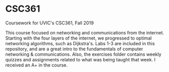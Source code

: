 # CSC361
Coursework for UVIC's CSC361, Fall 2019

This course focused on networking and communications from the internet. Starting with the four layers of the internet, we progressed to optimal networking algorithms, such as Dijkstra's. Labs 1-3 are included in this repository, and are a great intro to the fundamentals of computer networking & communications. Also, the exercises folder contains weekly quizzes and assignments related to what was being taught that week. I received an A+ in the course.

